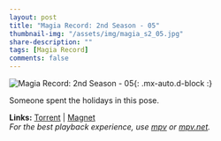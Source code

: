 ```yaml
---
layout: post
title: "Magia Record: 2nd Season - 05"
thumbnail-img: "/assets/img/magia_s2_05.jpg"
share-description: ""
tags: [Magia Record]
comments: false
---
```


![Magia Record: 2nd Season - 05](/assets/img/magia_s2_05.jpg){: .mx-auto.d-block :}

Someone spent the holidays in this pose.
<!-- excerpt-end -->

**Links:** [Torrent](https://nyaa.si/view/1476014) | [Magnet](magnet:?xt=urn:btih:a59c95096c67dbd71db6bf54e8c22e7d1d8ba524&dn=%5BYameteTomete%5D%20Magia%20Record%202nd%20Season%20-%2005%20%5BB15623A6%5D.mkv&tr=http%3A%2F%2Fnyaa.tracker.wf%3A7777%2Fannounce&tr=udp%3A%2F%2Fopen.stealth.si%3A80%2Fannounce&tr=udp%3A%2F%2Ftracker.opentrackr.org%3A1337%2Fannounce&tr=udp%3A%2F%2Fexodus.desync.com%3A6969%2Fannounce&tr=udp%3A%2F%2Ftracker.torrent.eu.org%3A451%2Fannounce) <br>
*For the best playback experience, use [mpv](https://mpv.io/) or [mpv.net](https://github.com/mpvnet-player/mpv.net/releases).*
